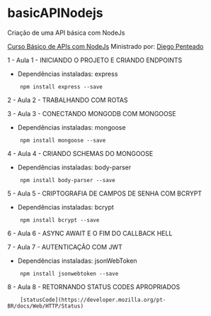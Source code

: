 # basicAPINodejs
Criação de uma API básica com NodeJs

[Curso Básico de APIs com NodeJs](https://www.udemy.com/curso-basico-de-apis-com-nodejs-express-mongodb/learn/v4/content)
Ministrado por: [Diego Penteado](https://github.com/dcpenteado)

1 - Aula 1 - INICIANDO O PROJETO E CRIANDO ENDPOINTS

- Dependências instaladas: express

```
	npm install express --save
```

2 - Aula 2 - TRABALHANDO COM ROTAS

3 - Aula 3 - CONECTANDO MONGODB COM MONGOOSE

- Dependências instaladas: mongoose

```
	npm install mongoose --save
```

4 - Aula 4 - CRIANDO SCHEMAS DO MONGOOSE

- Dependências instaladas: body-parser

```
	npm install body-parser --save
```

5 - Aula 5 - CRIPTOGRAFIA DE CAMPOS DE SENHA COM BCRYPT

- Dependências instaladas: bcrypt

```
	npm install bcrypt --save
```

6 - Aula 6 - ASYNC AWAIT E O FIM DO CALLBACK HELL

7 - Aula 7 - AUTENTICAÇÃO COM JWT

- Dependências instaladas: jsonWebToken

```
	npm install jsonwebtoken --save
```

8 - Aula 8 - RETORNANDO STATUS CODES APROPRIADOS

```
	[statusCode](https://developer.mozilla.org/pt-BR/docs/Web/HTTP/Status)
```
